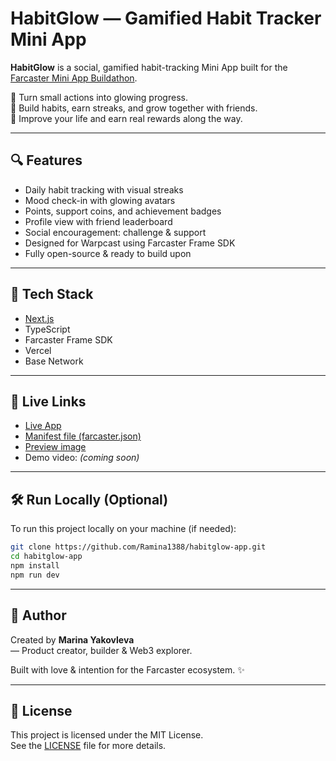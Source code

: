 # HabitGlow — Gamified Habit Tracker Mini App

**HabitGlow** is a social, gamified habit-tracking Mini App built for the [Farcaster Mini App Buildathon](https://www.base.org/builders).

🌱 Turn small actions into glowing progress.  
🎯 Build habits, earn streaks, and grow together with friends.  
🌟 Improve your life and earn real rewards along the way.

---

## 🔍 Features

- Daily habit tracking with visual streaks  
- Mood check-in with glowing avatars  
- Points, support coins, and achievement badges  
- Profile view with friend leaderboard  
- Social encouragement: challenge & support  
- Designed for Warpcast using Farcaster Frame SDK  
- Fully open-source & ready to build upon

---

## 🚀 Tech Stack

- [Next.js](https://nextjs.org/)
- TypeScript
- Farcaster Frame SDK
- Vercel
- Base Network

---

## 🔗 Live Links

- [Live App](https://habitglow-app.vercel.app)  
- [Manifest file (farcaster.json)](https://habitglow-app.vercel.app/.well-known/farcaster.json)  
- [Preview image](https://habitglow-app.vercel.app/preview.png)  
- Demo video: *(coming soon)*

---

## 🛠️ Run Locally (Optional)

To run this project locally on your machine (if needed):

```bash
git clone https://github.com/Ramina1388/habitglow-app.git
cd habitglow-app
npm install
npm run dev
```

---

## 👤 Author

Created by **Marina Yakovleva**  
— Product creator, builder & Web3 explorer.

Built with love & intention for the Farcaster ecosystem. ✨

---

## 📄 License

This project is licensed under the MIT License.  
See the [LICENSE](LICENSE) file for more details.
